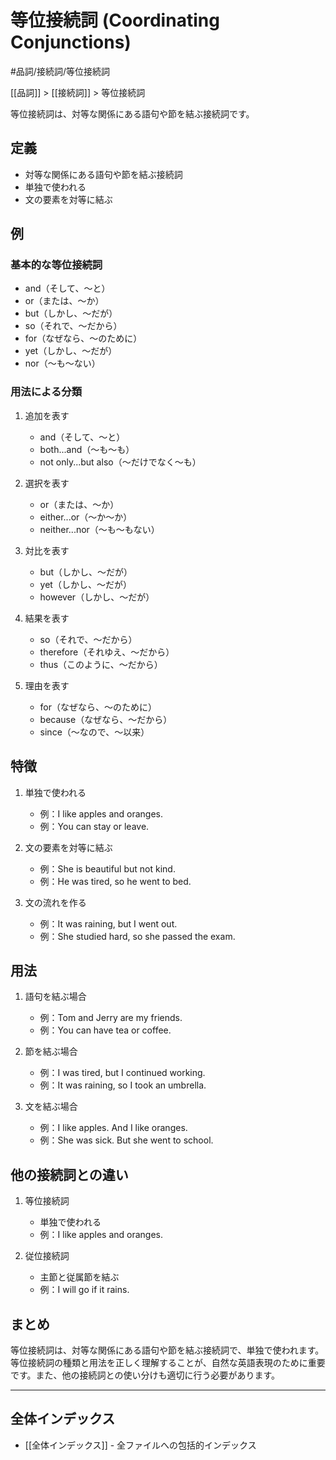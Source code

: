 ﻿# 等位接続詞 (Coordinating Conjunctions)

#品詞/接続詞/等位接続詞

[[品詞]] > [[接続詞]] > 等位接続詞

等位接続詞は、対等な関係にある語句や節を結ぶ接続詞です。

## 定義
- 対等な関係にある語句や節を結ぶ接続詞
- 単独で使われる
- 文の要素を対等に結ぶ

## 例
### 基本的な等位接続詞
- and（そして、～と）
- or（または、～か）
- but（しかし、～だが）
- so（それで、～だから）
- for（なぜなら、～のために）
- yet（しかし、～だが）
- nor（～も～ない）

### 用法による分類
1. 追加を表す
   - and（そして、～と）
   - both...and（～も～も）
   - not only...but also（～だけでなく～も）

2. 選択を表す
   - or（または、～か）
   - either...or（～か～か）
   - neither...nor（～も～もない）

3. 対比を表す
   - but（しかし、～だが）
   - yet（しかし、～だが）
   - however（しかし、～だが）

4. 結果を表す
   - so（それで、～だから）
   - therefore（それゆえ、～だから）
   - thus（このように、～だから）

5. 理由を表す
   - for（なぜなら、～のために）
   - because（なぜなら、～だから）
   - since（～なので、～以来）

## 特徴
1. 単独で使われる
   - 例：I like apples and oranges.
   - 例：You can stay or leave.

2. 文の要素を対等に結ぶ
   - 例：She is beautiful but not kind.
   - 例：He was tired, so he went to bed.

3. 文の流れを作る
   - 例：It was raining, but I went out.
   - 例：She studied hard, so she passed the exam.

## 用法
1. 語句を結ぶ場合
   - 例：Tom and Jerry are my friends.
   - 例：You can have tea or coffee.

2. 節を結ぶ場合
   - 例：I was tired, but I continued working.
   - 例：It was raining, so I took an umbrella.

3. 文を結ぶ場合
   - 例：I like apples. And I like oranges.
   - 例：She was sick. But she went to school.

## 他の接続詞との違い
1. 等位接続詞
   - 単独で使われる
   - 例：I like apples and oranges.

2. 従位接続詞
   - 主節と従属節を結ぶ
   - 例：I will go if it rains.

## まとめ
等位接続詞は、対等な関係にある語句や節を結ぶ接続詞で、単独で使われます。等位接続詞の種類と用法を正しく理解することが、自然な英語表現のために重要です。また、他の接続詞との使い分けも適切に行う必要があります。

---

## 全体インデックス
- [[全体インデックス]] - 全ファイルへの包括的インデックス 